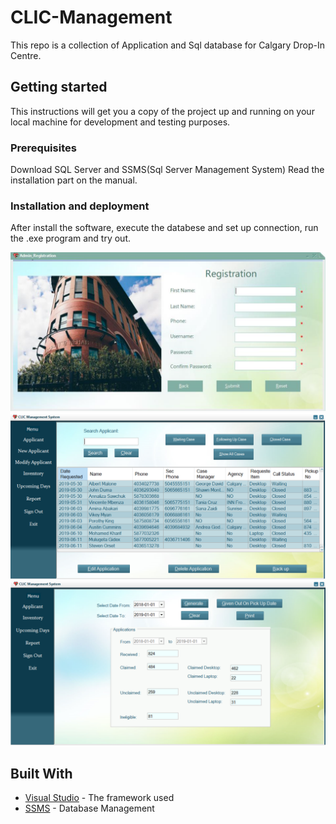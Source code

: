 # CLIC-Management
This repo is a collection of Application and Sql database for Calgary Drop-In Centre.
## Getting started
This instructions will get you a copy of the project up and running on your local machine for development and testing purposes.
### Prerequisites
Download SQL Server and SSMS(Sql Server Management System)
Read the installation part on the manual.
### Installation and deployment
After install the software, execute the databese and set up connection, run the .exe program and try out.

![image](https://github.com/heinerom/CLIC-Management/blob/master/IMG/1.PNG)
![image](https://github.com/heinerom/CLIC-Management/blob/master/IMG/2.PNG)
![image](https://github.com/heinerom/CLIC-Management/blob/master/IMG/3.PNG)
## Built With
* [Visual Studio](https://visualstudio.microsoft.com/) - The framework used
* [SSMS](https://docs.microsoft.com/en-us/sql/ssms/download-sql-server-management-studio-ssms) - Database Management
